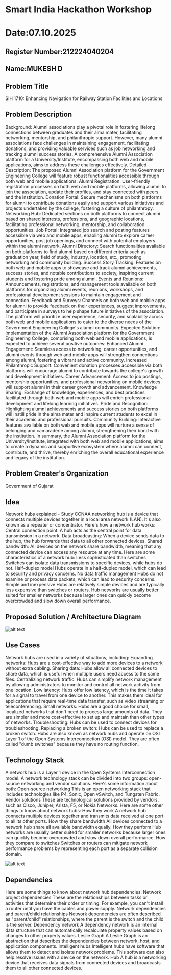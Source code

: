 # Smart India Hackathon Workshop
# Date:07.10.2025
## Register Number:212224040204
## Name:MUKESH D
## Problem Title
SIH 1710: Enhancing Navigation for Railway Station Facilities and Locations
## Problem Description
Background: Alumni associations play a pivotal role in fostering lifelong connections between graduates and their alma mater, facilitating networking, mentorship, and philanthropic support. However, many alumni associations face challenges in maintaining engagement, facilitating donations, and providing valuable services such as job networking and tracking alumni success stories. A comprehensive Alumni Association platform for a University/Institute, encompassing both web and mobile applications, aims to address these challenges effectively. Detailed Description: The proposed Alumni Association platform for the Government Engineering College will feature robust functionalities accessible through both web and mobile applications: Alumni Registration: User-friendly registration processes on both web and mobile platforms, allowing alumni to join the association, update their profiles, and stay connected with peers and the institution. Donation Portal: Secure mechanisms on both platforms for alumni to contribute donations easily and support various initiatives and projects undertaken by the college, fostering a culture of philanthropy. Networking Hub: Dedicated sections on both platforms to connect alumni based on shared interests, professions, and geographic locations, facilitating professional networking, mentorship, and collaboration opportunities. Job Portal: Integrated job search and posting features accessible via web and mobile apps, enabling alumni to explore career opportunities, post job openings, and connect with potential employers within the alumni network. Alumni Directory: Search functionalities available on both platforms to find alumni based on different criteria such as graduation year, field of study, industry, location, etc., promoting networking and community building. Success Story Tracking: Features on both web and mobile apps to showcase and track alumni achievements, success stories, and notable contributions to society, inspiring current students and fostering pride among alumni. Events and Reunions: Announcements, registrations, and management tools available on both platforms for organizing alumni events, reunions, workshops, and professional development sessions to maintain engagement and connection. Feedback and Surveys: Channels on both web and mobile apps for alumni to provide feedback on their experiences, suggest improvements, and participate in surveys to help shape future initiatives of the association. The platform will prioritize user experience, security, and scalability across both web and mobile applications to cater to the diverse needs of the Government Engineering College's alumni community. Expected Solution: Implementation of the Alumni Association platform for the Government Engineering College, comprising both web and mobile applications, is expected to achieve several positive outcomes: Enhanced Alumni Engagement: Seamless access to networking, career opportunities, and alumni events through web and mobile apps will strengthen connections among alumni, fostering a vibrant and active community. Increased Philanthropic Support: Convenient donation processes accessible via both platforms will encourage alumni to contribute towards the college's growth and development initiatives. Career Advancement: Access to job postings, mentorship opportunities, and professional networking on mobile devices will support alumni in their career growth and advancement. Knowledge Sharing: Exchange of knowledge, experiences, and best practices facilitated through both web and mobile apps will enrich professional development and lifelong learning initiatives. Pride and Recognition: Highlighting alumni achievements and success stories on both platforms will instill pride in the alma mater and inspire current students to excel in their academic and professional pursuits. Community Building: Interactive features available on both web and mobile apps will nurture a sense of belonging and camaraderie among alumni, strengthening their bond with the institution. In summary, the Alumni Association platform for the University/Institute, integrated with both web and mobile applications, aims to create a dynamic and supportive ecosystem where alumni can connect, contribute, and thrive, thereby enriching the overall educational experience and legacy of the institution.
## Problem Creater's Organization
Government of Gujarat

## Idea

Network hubs explained - Study CCNAA networking hub is a device that connects multiple devices together in a local area network (LAN). It's also known as a repeater or concentrator. 
Here's how a network hub works:
Central connection point: A hub acts as the central point for data transmission in a network. 
Data broadcasting: When a device sends data to the hub, the hub forwards that data to all other connected devices. 
Shared bandwidth: All devices on the network share bandwidth, meaning that any connected device can access any resource at any time. 
Here are some characteristics of a network hub:
Less sophisticated than switches
Switches can isolate data transmissions to specific devices, while hubs do not. 
Half-duplex model
Hubs operate in a half-duplex model, which can lead to security and privacy concerns. 
No data traffic management
Hubs do not examine or process data packets, which can lead to security concerns. 
Simple and inexpensive
Hubs are relatively simple devices and are typically less expensive than switches or routers. 
Hub networks are usually better suited for smaller networks because larger ones can quickly become overcrowded and slow down overall performance.


## Proposed Solution / Architecture Diagram

![alt text](What-is-a-Computer-Network-Hub-Diagram.jpg)


## Use Cases
Network hubs are used in a variety of situations, including:
Expanding networks: Hubs are a cost-effective way to add more devices to a network without extra cabling. 
Sharing data: Hubs allow all connected devices to share data, which is useful when multiple users need access to the same files. 
Centralizing network traffic: Hubs can simplify network management by allowing administrators to monitor and control all network activity from one location. 
Low latency: Hubs offer low latency, which is the time it takes for a signal to travel from one device to another. This makes them ideal for applications that require real-time data transfer, such as video streaming or teleconferencing. 
Small networks: Hubs are a good choice for small, localized networks that don't need to process large amounts of data. They are simpler and more cost-effective to set up and maintain than other types of networks. 
Troubleshooting: Hubs can be used to connect devices for troubleshooting. 
Replacing a broken switch: Hubs can be used to replace a broken switch. 
Hubs are also known as network hubs and operate on OSI Layer 1 of the Open Systems Interconnection (OSI) model. They are often called "dumb switches" because they have no routing function. 



## Technology Stack
A network hub is a Layer 1 device in the Open Systems Interconnection model. A network technology stack can be divided into two groups: open-source networking and vendor solutions. Here's some information about both:
Open-source networking
This is an open networking stack that includes technologies like P4, Sonic, Open vSwitch, and Tungsten Fabric.
Vendor solutions
These are technological solutions provided by vendors, such as Cisco, Juniper, Arista, F5, or Nokia Networks. 
Here are some other things to know about network hubs:
How they work
A network hub connects multiple devices together and transmits data received at one port to all its other ports. 
How they share bandwidth
All devices connected to a network hub share all available bandwidth equally. 
How they perform
Hub networks are usually better suited for smaller networks because larger ones can quickly become overcrowded and slow down overall performance. 
How they compare to switches
Switches or routers can mitigate network performance problems by representing each port as a separate collision domain. 

![alt text](Computer-and-networks-10Base-T-star-network-topology.png)

## Dependencies

Here are some things to know about network hub dependencies:
Network project dependencies
These are the relationships between tasks or activities that determine their order or timing. For example, you can't install a router until you have the cables and power supply. 
Network dependencies and parent/child relationships
Network dependencies are often described as "parent/child" relationships, where the parent is the switch and the child is the server. 
Dependency network
A dependency network is an internal data structure that can automatically recalculate property values based on changes to other property values. 
Leslie Graph
A Leslie Graph is an abstraction that describes the dependencies between network, host, and application components. 
Intelligent hubs
Intelligent hubs have software that allows them to detect and isolate network problems. This software can also help resolve issues with a device on the network. 
Hub
A hub is a networking device that receives data signals from connected devices and broadcasts them to all other connected devices. 
